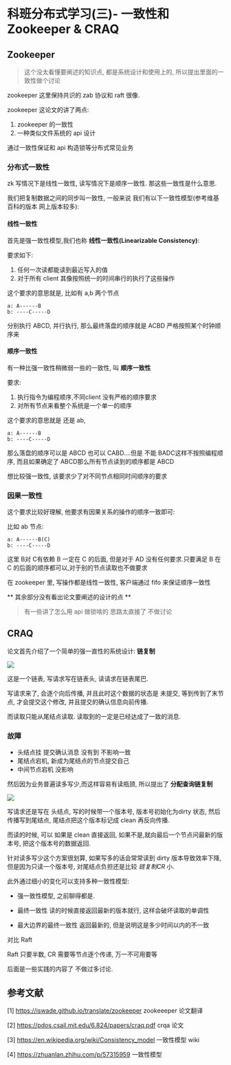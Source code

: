 <!--
 * @Author: your name
 * @Date: 2020-06-10 16:19:25
 * @LastEditTime: 2020-06-11 23:33:46
 * @LastEditors: Please set LastEditors
 * @Description: In User Settings Edit
 * @FilePath: /code_note/分布式/分布式学习笔记(三).md
--> 
# 科班分布式学习(三)-  一致性和Zookeeper & CRAQ

## Zookeeper

> 这个没太看懂要阐述的知识点, 都是系统设计和使用上的, 所以提出里面的一致性做个讨论

zookeeper 这里保持共识的 zab 协议和 raft 很像.

zookeeper 这论文的讲了两点:

1. zookeeper 的一致性
2. 一种类似文件系统的 api 设计

通过一致性保证和 api 构造锁等分布式常见业务

### 分布式一致性

zk 写情况下是线性一致性, 读写情况下是顺序一致性. 那这些一致性是什么意思.

我们把复制数据之间的同步叫一致性, 一般来说 我们有以下一致性模型(参考维基百科的版本 网上版本较多):

#### 线性一致性

首先是强一致性模型,我们也称 **线性一致性(Linearizable Consistency)**:

要求如下:

1. 任何一次读都能读到最近写入的值 
2. 对于所有 client 其像按照统一的时间串行的执行了这些操作

这个要求的意思就是, 比如有 a,b 两个节点

```
a: A------B
b: ----C-----D
```

分别执行 ABCD, 并行执行, 那么最终落盘的顺序就是 ACBD 严格按照某个时钟顺序来

#### 顺序一致性

有一种比强一致性稍微弱一些的一致性, 叫 **顺序一致性**

要求:

1. 执行指令为编程顺序,不同client 没有严格的顺序要求
2. 对所有节点来看整个系统是一个单一的顺序

这个要求的意思就是 还是 ab,

```
a: A------B
b: ----C-----D
```

那么落盘的顺序可以是 ABCD 也可以 CABD....但是 不能 BADC这样不按照编程顺序, 而且如果确定了 ABCD那么所有节点读到的顺序都是 ABCD

想比较强一致性, 该要求少了对不同节点相同时间顺序的要求


### 因果一致性

这个要求比较好理解, 他要求有因果关系的操作的顺序一致即可:

比如 ab 节点:

```
a: A------B(C)
b: ----C-----D
```

这里 B对 C有依赖 B 一定在 C 的后面, 但是对于 AD 没有任何要求.只要满足 B 在 C 的后面的顺序都可以,对于别的节点读取也不做要求

在 zookeeper 里, 写操作都是线性一致性, 客户端通过 fifo 来保证顺序一致性


** 其余部分没有看出论文要阐述的设计的点 **

> 有一些讲了怎么用 api 做锁啥的 思路太直接了 不做讨论

## CRAQ

论文首先介绍了一个简单的强一直性的系统设计: **链复制**

![](https://gitee.com/IcyCC/PicHouse/raw/master/assests/20200611222327.png)

这是一个链表, 写请求写在链表头, 读请求在链表尾巴.

写请求来了, 会逐个向后传播, 并且此时这个数据的状态是 未提交, 
等到传到了末节点, 才会提交这个修改, 并且提交的确认信息向前传播.

而读取只能从尾结点读取. 读取到的一定是已经达成了一致的消息.

### 故障

* 头结点挂 提交确认消息 没有到 不影响一致
* 尾结点宕机, 新成为尾结点的节点提交自己
* 中间节点宕机 没影响

然后因为业务普遍读多写少,而这样容易有读瓶颈, 所以提出了 **分配查询链复制**

![](https://gitee.com/IcyCC/PicHouse/raw/master/assests/20200611230548.png)

写请求还是写在 头结点, 写的时候带一个版本号, 版本号初始化为dirty 状态, 然后传播写到尾结点, 尾结点把这个版本标记成 clean 再反向传播.

而读的时候, 可以 如果是 clean 直接返回, 如果不是,就向最后一个节点问最新的版本号, 把这个版本号的数据返回.

针对读多写少这个方案很划算, 如果写多的话会常常读到 dirty 版本导致效率下降, 但是因为只读一个版本号, 对尾结点负担还是比较 *链复制CR* 小.


此外通过细小的变化可以支持多种一致性模型:

* 强一致性模型, 之前聊得都是.

* 最终一致性  读的时候直接返回最新的版本就行, 这样会破坏读取的单调性

* 最大边界的最终一致性 返回最新的, 但是说明这是多少时间以内的不一致

对比 Raft

Raft 只要半数, CR 需要等节点逐个传递, 万一不可用要等

后面是一些实践的内容了 不做过多讨论.

## 参考文献

[1] https://iswade.github.io/translate/zookeeper zookeeeper 论文翻译  

[2] https://pdos.csail.mit.edu/6.824/papers/craq.pdf crqa 论文  

[3] https://en.wikipedia.org/wiki/Consistency_model 一致性模型 wiki

[4] https://zhuanlan.zhihu.com/p/57315959 一致性模型
